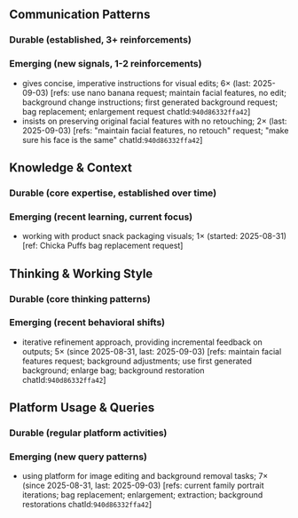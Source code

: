 ## Communication Patterns
### Durable (established, 3+ reinforcements)

### Emerging (new signals, 1-2 reinforcements)
- gives concise, imperative instructions for visual edits; 6× (last: 2025-09-03) [refs: use nano banana request; maintain facial features, no edit; background change instructions; first generated background request; bag replacement; enlargement request chatId:`940d86332ffa42`]
- insists on preserving original facial features with no retouching; 2× (last: 2025-09-03) [refs: "maintain facial features, no retouch" request; "make sure his face is the same" chatId:`940d86332ffa42`]

## Knowledge & Context
### Durable (core expertise, established over time)

### Emerging (recent learning, current focus)
- working with product snack packaging visuals; 1× (started: 2025-08-31) [ref: Chicka Puffs bag replacement request]

## Thinking & Working Style
### Durable (core thinking patterns)

### Emerging (recent behavioral shifts)
- iterative refinement approach, providing incremental feedback on outputs; 5× (since 2025-08-31, last: 2025-09-03) [refs: maintain facial features request; background adjustments; use first generated background; enlarge bag; background restoration chatId:`940d86332ffa42`]

## Platform Usage & Queries
### Durable (regular platform activities)

### Emerging (new query patterns)
- using platform for image editing and background removal tasks; 7× (since 2025-08-31, last: 2025-09-03) [refs: current family portrait iterations; bag replacement; enlargement; extraction; background restorations chatId:`940d86332ffa42`]